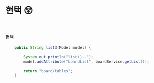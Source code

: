 <h1> 현택 😲 </h1>
<br>
<h4> 현택 </h4>

```java
	public String list3(Model model) {
		
		System.out.println("list()..");
		model.addAttribute("boardList", boardService.getList());
		
		return "board/tables";
	}
  ```
